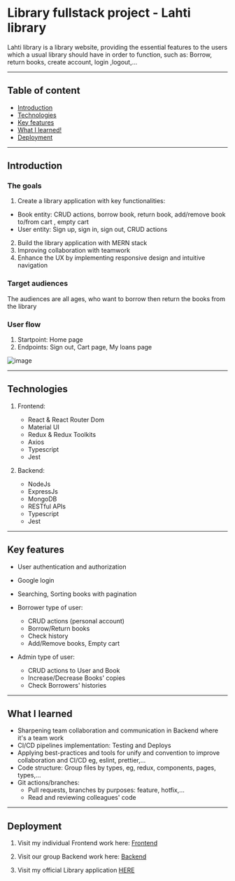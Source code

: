 # Library fullstack project - Lahti library

Lahti library is a library website, providing the essential features to the users which a usual library should have in order to function, such as: Borrow, return books, create account, login ,logout,... 
***

## Table of content
- [Introduction](#introduction)
- [Technologies](#technologies)
- [Key features](#keyfeatures)
- [What I learned!](#whatIlearned!)
- [Deployment](#deployment)
***

## Introduction
 ### The goals
 1. Create a library application with key functionalities: 
 - Book entity: CRUD actions, borrow book, return book, add/remove book to/from cart , empty cart
 - User entity: Sign up, sign in, sign out, CRUD actions
 2. Build the library application with MERN stack
 3. Improving collaboration with teamwork
 4. Enhance the UX by implementing responsive design and intuitive navigation

 ### Target audiences
 The audiences are all ages, who want to borrow then return the books from the library

 ### User flow
 1. Startpoint: Home page
 2. Endpoints: Sign out, Cart page, My loans page

 ![image](https://github.com/TungNguyen12/Fullstack-Library/assets/42717717/f23311a8-c4df-470a-ac75-c0658082e4bc)

***

## Technologies
1. Frontend:
   - React & React Router Dom
   - Material UI
   - Redux & Redux Toolkits
   - Axios
   - Typescript
   - Jest
     
2. Backend:
   - NodeJs
   - ExpressJs
   - MongoDB
   - RESTful APIs
   - Typescript
   - Jest
***

## Key features
 - User authentication and authorization
 - Google login
 - Searching, Sorting books with pagination

 - Borrower type of user:
    - CRUD actions (personal account)
    - Borrow/Return books
    - Check history
    - Add/Remove books, Empty cart
  
 - Admin type of user:
    - CRUD actions to User and Book
    - Increase/Decrease Books' copies
    - Check Borrowers' histories
***

## What I learned
 - Sharpening team collaboration and communication in Backend where it's a team work
 - CI/CD pipelines implementation: Testing and Deploys
 - Applying best-practices and tools for unify and convention to improve collaboration and CI/CD eg, eslint, prettier,...
 - Code structure: Group files by types, eg, redux, components, pages, types,...
 - Git actions/branches:
    - Pull requests, branches by purposes: feature, hotfix,...
    - Read and reviewing colleagues' code
***

## Deployment
1. Visit my individual Frontend work here:
[Frontend](https://github.com/TungNguyen12/Library-Frontend)

2. Visit our group Backend work here:
[Backend](https://github.com/TungNguyen12/fs-16-backend-project-public)

3. Visit my official Library application [HERE](https://main--lahtilibrary.netlify.app/)
